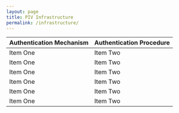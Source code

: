 ```yaml
---
layout: page
title: PIV Infrastructure
permalink: /infrastructure/
---
```

<table>
<thead><tr><th>Authentication Mechanism</th><th>Authentication Procedure</th></tr></thead>
<tr><td>Item One</td><td>Item Two</td></tr>
<tr><td>Item One</td><td>Item Two</td></tr>
<tr><td>Item One</td><td>Item Two</td></tr>
<tr><td>Item One</td><td>Item Two</td></tr>
<tr><td>Item One</td><td>Item Two</td></tr>
<tr><td>Item One</td><td>Item Two</td></tr>
</table>